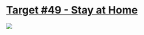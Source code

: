 # [Target #49 - Stay at Home](https://cssbattle.dev/play/49)

![](https://cssbattle.dev/targets/49.png)

